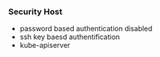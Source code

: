 ### Security Host
- password based authentication disabled
- ssh key baesd authentification
- kube-apiserver
